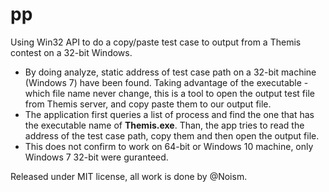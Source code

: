 # pp

Using Win32 API to do a copy/paste test case to output from a Themis contest on a 32-bit Windows.

- By doing analyze, static address of test case path on a 32-bit machine (Windows 7) have been found. Taking advantage of the executable - which
file name never change, this is a tool to open the output test file from Themis server, and copy paste them to our output file.
- The application first queries a list of process and find the one that has the executable name of **Themis.exe**. Than, the app tries to read the address
of the test case path, copy them and then open the output file.
- This does not confirm to work on 64-bit or Windows 10 machine, only Windows 7 32-bit were guranteed.

Released under MIT license, all work is done by @Noism.